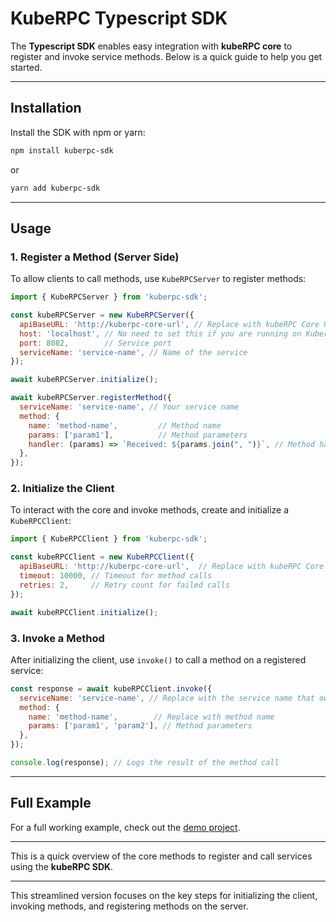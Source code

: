 # KubeRPC Typescript SDK

The **Typescript SDK** enables easy integration with **kubeRPC core** to register and invoke service methods. Below is a quick guide to help you get started.

---

## Installation

Install the SDK with npm or yarn:

```bash
npm install kuberpc-sdk
```

or

```bash
yarn add kuberpc-sdk
```

---

## Usage

### 1. **Register a Method (Server Side)**

To allow clients to call methods, use `KubeRPCServer` to register methods:

```javascript
import { KubeRPCServer } from 'kuberpc-sdk';

const kubeRPCServer = new KubeRPCServer({
  apiBaseURL: 'http://kuberpc-core-url', // Replace with kubeRPC Core URL
  host: 'localhost', // No need to set this if you are running on Kubernetes and have service discovery enabled
  port: 8082,        // Service port
  serviceName: 'service-name', // Name of the service
});

await kubeRPCServer.initialize();

await kubeRPCServer.registerMethod({
  serviceName: 'service-name', // Your service name
  method: {
    name: 'method-name',         // Method name
    params: ['param1'],          // Method parameters
    handler: (params) => `Received: ${params.join(", ")}`, // Method handler
  },
});
```

### 2. **Initialize the Client**

To interact with the core and invoke methods, create and initialize a `KubeRPCClient`:

```javascript
import { KubeRPCClient } from 'kuberpc-sdk';

const kubeRPCClient = new KubeRPCClient({
  apiBaseURL: 'http://kuberpc-core-url',  // Replace with kubeRPC Core URL
  timeout: 10000, // Timeout for method calls
  retries: 2,     // Retry count for failed calls
});

await kubeRPCClient.initialize();
```

### 3. **Invoke a Method**

After initializing the client, use `invoke()` to call a method on a registered service:

```javascript
const response = await kubeRPCClient.invoke({
  serviceName: 'service-name', // Replace with the service name that owns the method
  method: {
    name: 'method-name',        // Replace with method name
    params: ['param1', 'param2'], // Method parameters
  },
});

console.log(response); // Logs the result of the method call
```

---

## Full Example

For a full working example, check out the [demo project](https://github.com/darksuei/kubeRPC-node-demo).

---

This is a quick overview of the core methods to register and call services using the **kubeRPC SDK**.

---

This streamlined version focuses on the key steps for initializing the client, invoking methods, and registering methods on the server.
